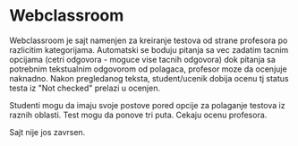# Webclassroom
Webclassroom je sajt namenjen za kreiranje testova od strane profesora po razlicitim kategorijama. Automatski se boduju pitanja sa vec zadatim tacnim opcijama (cetri odgovora - moguce vise tacnih odgovora) dok pitanja sa potrebnim tekstualnim odgovorom od polagaca, profesor moze da ocenjuje naknadno. Nakon pregledanog teksta, student/ucenik dobija ocenu tj status testa iz "Not checked" prelazi u ocenjen.

Studenti mogu da imaju svoje postove pored opcije za polaganje testova iz raznih oblasti. Test mogu da ponove tri puta. Cekaju ocenu profesora. 

Sajt nije jos zavrsen.
